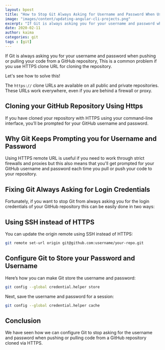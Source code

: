 ```yaml
---
layout: bpost
title: "How to Stop Git Always Asking for Username and Password When Using HTTPS"
image: "images/content/updating-angular-cli-projects.png"
excerpt: "If Git is always asking you for your username and password when pushing or pulling from a GitHub repository, This is a common problem if you use HTTPS clone URL for cloning the repository" 
date: 2020-02-11
author: kaima
categories: git
tags : [git] 
---
```



If Git is always asking you for your username and password when pushing or pulling your code from a GitHub repository, This is a common problem if you use HTTPS clone URL for cloning the repository. 

Let's see how to solve this!

The  `https://`  clone URLs are available on all public and private repositories. These URLs work everywhere, even if you are behind a firewall or proxy.

## Cloning your GitHub Repository Using Https

If you have cloned your repository with HTTPS using your command-line interface, you’ll be prompted for your GitHub username and password.


## Why Git Keeps Prompting you for Username and Password

Using HTTPS remote URL is useful if you need to work through strict firewalls and proxies but this also means that you'll get prompted for your GitHub username and password each time you pull or push your code to your repository.

## Fixing Git Always Asking for Login Credentials

Fortunately, if you want to stop Git from always asking you for the login credentials of your GitHub repository this can be easily done in two ways:

## Using SSH instead of HTTPS

You can update the origin remote using SSH instead of HTTPS:

```bash
git remote set-url origin git@github.com:username/your-repo.git
```

## Configure Git to Store your Password and Username

Here’s how you can make Git store the username and password: 

```bash
git config --global credential.helper store
```

Next, save the username and password for a session:

```bash
git config --global credential.helper cache
```


## Conclusion

We have seen how we can configure Git to stop asking for the username and password when pushing or pulling code from a GitHub repository cloned via HTTPS.
